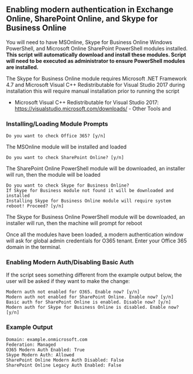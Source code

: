 ## Enabling modern authentication in Exchange Online, SharePoint Online, and Skype for Business Online

You will need to have MSOnline, Skype for Business Online Windows PowerShell, and Microsoft Online SharePoint PowerShell modules installed. **This script will automatically download and install these modules. Script will need to be executed as administrator to ensure PowerShell modules are installed.**

The Skype for Business Online module requires Microsoft .NET Framework 4.7 and Microsoft Visual C++ Redistributable for Visual Studio 2017 during installation this will require manual installation prior to running the script
- Microsoft Visual C++ Redistributable for Visual Studio 2017: https://visualstudio.microsoft.com/downloads/ - Other Tools and

### Installing/Loading Module Prompts

	Do you want to check Office 365? [y/n]
The MSOnline module will be installed and loaded
	
	Do you want to check SharePoint Online? [y/n]
The SharePoint Online PowerShell module will be downloaded, an installer will run, then the module will be loaded

	Do you want to check Skype for Business Online?
	If Skype for Business module not found it will be downloaded and installed
	Installing Skype for Business Online module will require system reboot! Proceed? [y/n]
The Skype for Business Online PowerShell module will be downloaded, an installer will run, then the machine will prompt for reboot

Once all the modules have been loaded, a modern authentication window will ask for global admin credentials for O365 tenant. Enter your Office 365 domain in the terminal.

### Enabling Modern Auth/Disabling Basic Auth
If the script sees something different from the example output below, the user will be asked if they want to make the change:
	
	Modern auth not enabled for O365. Enable now? [y/n]
	Modern auth not enabled for SharePoint Online. Enable now? [y/n]
	Basic auth for SharePoint Online is enabled. Disable now? [y/n]
	Modern auth for Skype for Business Online is disabled. Enable now? [y/n]

### Example Output

	Domain: example.onmicrosoft.com
	Federation: Managed
	O365 Modern Auth Enabled: True
	Skype Modern Auth: Allowed
	SharePoint Online Modern Auth Disabled: False
	SharePoint Online Legacy Auth Enabled: False
